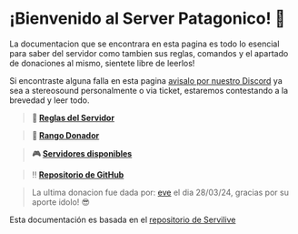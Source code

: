 # ¡Bienvenido al Server Patagonico! 🥤

La documentacion que se encontrara en esta pagina es todo lo esencial para saber del servidor como tambien sus reglas, comandos y el apartado de donaciones al mismo, sientete libre de leerlos!

Si encontraste alguna falla en esta pagina [avisalo por nuestro Discord](https://discord.gg/WPJuTwwCTD) ya sea a stereosound personalmente o via ticket, estaremos contestando a la brevedad y leer todo.

> **🧉 [Reglas del Servidor](info/reglas.md)**

> **🧉 [Rango Donador](donaciones/donar.md)**

> **🎮 [Servidores disponibles](info/servidores.md)**

> ‼️ **[Repositorio de GitHub](https://github.com/patagoniawarriors/docs)**

> La ultima donacion fue dada por: [eve](https://steamcommunity.com/profiles/76561198134776627) el dia 28/03/24, gracias por su aporte idolo! 😎

Esta documentación es basada en el [repositorio de Servilive](https://github.com/servilive/docs)
